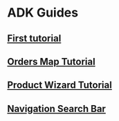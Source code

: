 # ADK Guides

## [First tutorial](adk1.md)

## [Orders Map Tutorial](ordersmap.md)

## [Product Wizard Tutorial](productwizard.md)

## [Navigation Search Bar](navigationsearchbar.md)
